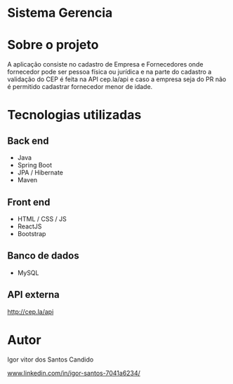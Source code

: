 # Sistema Gerencia 

# Sobre o projeto

A aplicação consiste no cadastro de Empresa e Fornecedores onde fornecedor pode ser pessoa física ou jurídica e na parte do cadastro a validação do CEP é feita na API cep.la/api e caso a empresa seja do PR não é permitido cadastrar fornecedor menor de idade.

# Tecnologias utilizadas
## Back end
- Java
- Spring Boot
- JPA / Hibernate
- Maven
## Front end
- HTML / CSS / JS 
- ReactJS
- Bootstrap
## Banco de dados
- MySQL

## API externa
http://cep.la/api

# Autor

Igor vitor dos Santos Candido

www.linkedin.com/in/igor-santos-7041a6234/

